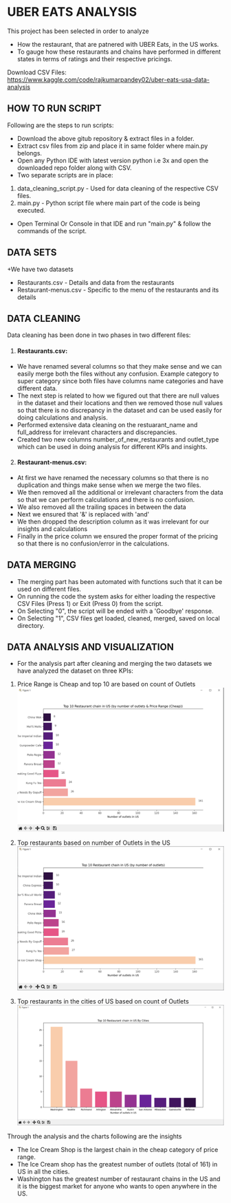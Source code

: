 # UBER EATS ANALYSIS

This project has been selected in order to analyze 
- How the restaurant, that are patnered with UBER Eats, in the US works. 
- To gauge how these restaurants and chains have performed in different states in terms of ratings and their respective pricings.

Download CSV Files: https://www.kaggle.com/code/rajkumarpandey02/uber-eats-usa-data-analysis

## HOW TO RUN SCRIPT
Following are the steps to run scripts:
- Download the above gitub repository & extract files in a folder.
- Extract csv files from zip and place it in same folder where main.py belongs.
- Open any Python IDE with latest version python i.e 3x and open the downloaded repo folder along with CSV.
- Two separate scripts are in place: 
1. data_cleaning_script.py - Used for data cleaning of the respective CSV files.
2. main.py - Python script file where main part of the code is being executed.   
- Open Terminal Or Console in that IDE and run "main.py" & follow the commands of the script.

## DATA SETS

+We have two datasets 
- Restaurants.csv - Details and data from the restaurants 
- Restaurant-menus.csv - Specific to the menu of the restaurants and its details

## DATA CLEANING
Data cleaning has been done in two phases in two different files:

1. #### Restaurants.csv:

- We have renamed several columns so that they make sense and we can easily merge both the files without any confusion. 
Example category to super category since both files have columns name categories and have different data.
- The next step is related to how we figured out that there are null values in the dataset and their locations and then we removed those null values so that there is no discrepancy in the dataset and can be used easily for doing calculations and analysis.
- Performed extensive data cleaning on the restuarant_name and full_address for irrelevant characters and discrepancies.
- Created two new columns number_of_new_restaurants and outlet_type which can be used in doing analysis for different KPIs and insights.

2. #### Restaurant-menus.csv:

- At first we have renamed the necessary columns so that there is no duplication and things make sense  when we merge the two files.
- We then removed all the additional or irrelevant characters from the data so that we can perform calculations and there is no confusion. 
- We also removed all the trailing spaces in between the data
- Next we ensured that '&' is replaced with 'and'
- We then dropped the description column as it was irrelevant for our insights and calculations
- Finally in the price column we ensured the proper format of the pricing so that there is no confusion/error in the calculations.

## DATA MERGING

- The merging part has been automated with functions such that it can be used on different files. 
- On running the code the system asks for either loading the respective CSV Files (Press 1) or Exit (Press 0) from the script. 
- On Selecting "0", the script will be ended with a 'Goodbye' response. 
- On Selecting "1", CSV files get loaded, cleaned, merged, saved on local directory. 

## DATA ANALYSIS AND VISUALIZATION

- For the analysis part after cleaning and merging the two datasets we have analyzed the dataset on three KPIs: 

1. Price Range is Cheap and top 10 are based on count of Outlets
![Top 10 restaurant Chains in US by price range Cheap](https://github.com/MWaleedNasir/KSBL-Project/blob/main/Data_Visualization_1.png)

2. Top restaurants based on number of Outlets in the US
![Top 10 restaurant Chains in US by # of outlets](https://github.com/MWaleedNasir/KSBL-Project/blob/main/Data_Visualization_2.png)

3. Top restaurants in the cities of US based on count of Outlets
![Top 10 restaurant Chains in US by Cities](https://github.com/MWaleedNasir/KSBL-Project/blob/main/Data_Visualization_3.png)

Through the analysis and the charts following are the insights
- The Ice Cream Shop is the largest chain in the cheap category of price range. 
- The Ice Cream shop has the greatest number of outlets (total of 161) in US in all the cities. 
- Washington has the greatest number of restaurant chains in the US and it is the biggest market for anyone who wants to open anywhere in the US.  